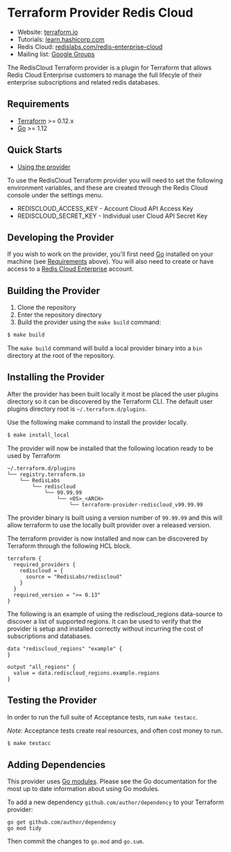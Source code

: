 Terraform Provider Redis Cloud
==================

- Website: [terraform.io](https://www.terraform.io)
- Tutorials: [learn.hashicorp.com](https://learn.hashicorp.com/terraform?track=getting-started#getting-started)
- Redis Cloud:  [redislabs.com/redis-enterprise-cloud](https://redislabs.com/redis-enterprise-cloud)
- Mailing list: [Google Groups](http://groups.google.com/group/terraform-tool)

The RedisCloud Terraform provider is a plugin for Terraform that allows Redis Cloud Enterprise customers to manage the full 
lifecyle of their enterprise subscriptions and related redis databases.

Requirements
------------

-	[Terraform](https://www.terraform.io/downloads.html) >= 0.12.x
-	[Go](https://golang.org/doc/install) >= 1.12

Quick Starts
------------

- [Using the provider](https://www.terraform.io/docs/providers/RedisLabs/rediscloud/index.html)

To use the RedisCloud Terraform provider you will need to set the following environment variables, 
and these are created through the Redis Cloud console under the settings menu.

- REDISCLOUD_ACCESS_KEY - Account Cloud API Access Key
- REDISCLOUD_SECRET_KEY - Individual user Cloud API Secret Key


Developing the Provider
-----------------------

If you wish to work on the provider, you'll first need [Go](http://www.golang.org) installed on your machine (see [Requirements](#requirements) above).
You will also need to create or have access to a [Redis Cloud Enterprise](https://redislabs.com/redis-enterprise-cloud/overview) account.

Building the Provider
---------------------

1. Clone the repository
1. Enter the repository directory
1. Build the provider using the `make build` command: 
```sh
$ make build
```

The `make build` command will build a local provider binary into a `bin` directory at the root of the repository.

Installing the Provider
-----------------------

After the provider has been built locally it most be placed the user plugins directory so it can be discovered by the 
Terraform CLI.  The default user plugins directory root is `~/.terraform.d/plugins`.  

Use the following make command to install the provider locally.
```sh
$ make install_local
```

The provider will now be installed that the following location ready to be used by Terraform
```
~/.terraform.d/plugins
└── registry.terraform.io
    └── RedisLabs
        └── rediscloud
            └── 99.99.99
                └── <OS>_<ARCH>
                    └── terraform-provider-rediscloud_v99.99.99
```

The provider binary is built using a version number of `99.99.99` and this will allow terraform to use the locally 
built provider over a released version.

The terraform provider is now installed and now can be discovered by Terraform through the following HCL block.

```hcl-terraform
terraform {
  required_providers {
    rediscloud = {
      source = "RedisLabs/rediscloud"
    }
  }
  required_version = ">= 0.13"
}
``` 

The following is an example of using the rediscloud_regions data-source to discover a list of supported regions.  It can be 
used to verify that the provider is setup and installed correctly without incurring the cost of subscriptions and databases.

```hcl-terraform
data "rediscloud_regions" "example" {
}

output "all_regions" {
  value = data.rediscloud_regions.example.regions
}
```

Testing the Provider
--------------------

In order to run the full suite of Acceptance tests, run `make testacc`.

*Note:* Acceptance tests create real resources, and often cost money to run.

```sh
$ make testacc
```

Adding Dependencies
-------------------

This provider uses [Go modules](https://github.com/golang/go/wiki/Modules).
Please see the Go documentation for the most up to date information about using Go modules.

To add a new dependency `github.com/author/dependency` to your Terraform provider:

```
go get github.com/author/dependency
go mod tidy
```

Then commit the changes to `go.mod` and `go.sum`.
